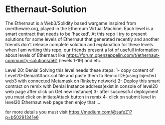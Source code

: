 # Ethernaut-Solution
The Ethernaut is a Web3/Solidity based wargame inspired from overthewire.org, played in the Ethereum Virtual Machine. Each level is a smart contract that needs to be 'hacked'.
At this repo I try to present solutions for some levels of Ethernaut that generated recently and another friends don't release complete solution and explanation for these levels.
when I am writing this repo, our friends present a lot of usefull information about levels of Ethernaut like https://forum.openzeppelin.com/t/ethernaut-community-solutions/561 (levels 1-19) and etc.

Level 20: Denial
Solving this level needs these steps:
1- copy content of Level20-DenialAttack.sol file and paste them to Remix IDE(using Injected web3 with connected Metamask on Rinkeby network)
2- Deploy this smart contract on remix with Denial Instance address(exist in console of level20 web page after click on Get new instance)
3- after successful deployment you must click on initiateAttack button in remix
4- click on submit level in level20 Ethernaut web page then enjoy that ...

for more details you must visit https://medium.com/@safeZ1?p=b50291341e6
